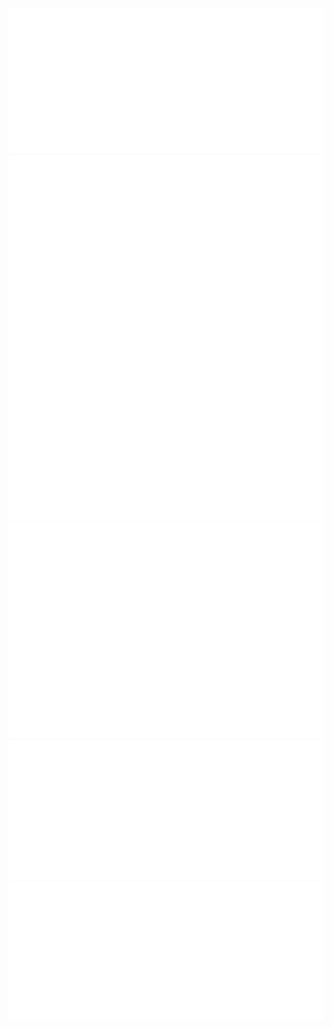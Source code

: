 <!-- About -->
<img src="/about.svg" alt="About Me">

<!-- Fingerprint -->
<img src="/fingerprint.svg" alt="Fingerprint">

<!-- Sponsors -->
<!-- <img src="/sponsors.svg" alt="Sponsors"> -->

<!-- Github -->
<img src="/github.svg" alt="Github">

<!-- Code -->
<img src="/code.svg" alt="Programming Data">

<!-- Languages -->
<img src="/languages.svg" alt="Language Data">

<!-- Anime -->
<!-- <img src="/anime.svg" alt="Anime"> -->

<!-- Youtube -->
<!-- <img src="/youtube.svg" alt="Youtube"> -->
